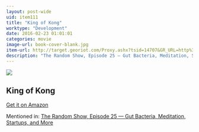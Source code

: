 ```yaml
---
layout: post-wide
uid: item111
title: "King of Kong"
worktype: "Development"
date: 2016-02-23 01:01:01
categories: movie
image-url: book-cover-blank.jpg
item-url: http://target.georiot.com/Proxy.ashx?tsid=14707&GR_URL=http%3A%2F%2Fwww.amazon.com%2FKing-Kong-Quarters-Billy-Mitchell%2Fdp%2FB001518KW8%2F
description: "The Random Show, Episode 25 — Gut Bacteria, Meditation, Startups, and More"
---
```

<a href="http://target.georiot.com/Proxy.ashx?tsid=14707&GR_URL=http%3A%2F%2Fwww.amazon.com%2FKing-Kong-Quarters-Billy-Mitchell%2Fdp%2FB001518KW8%2F" target="blank"><img src="../../../../img/thumbs/book-cover-blank.jpg" class="prod-img"></a>
<h2>King of Kong</h2>
<p><a href="http://target.georiot.com/Proxy.ashx?tsid=14707&GR_URL=http%3A%2F%2Fwww.amazon.com%2FKing-Kong-Quarters-Billy-Mitchell%2Fdp%2FB001518KW8%2F" target="blank">Get it on Amazon</a><p>
<p>Mentioned in: <a href="http://fourhourworkweek.com/2014/08/22/the-random-show-episode-25-gut-bacteria-meditation-startups-and-more/" target="blank">The Random Show, Episode 25 — Gut Bacteria, Meditation, Startups, and More</a></p>
